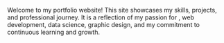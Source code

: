 Welcome to my portfolio website! This site showcases my skills, projects, and professional journey. It is a reflection of my passion for , web development, data science, graphic design, and my commitment to continuous learning and growth.
